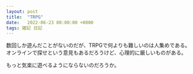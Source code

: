 ```yaml
---
layout: post
title:  "TRPG"
date:   2022-06-23 00:00:00 +0000
tags: 雑記 日記
---
```


数回しか遊んだことがないのだが、TRPGで何よりも難しいのは人集めである。オンラインで探せという意見もあるだろうけど、心理的に厳しいものがある。

もっと気楽に遊べるようにならないのだろうか。